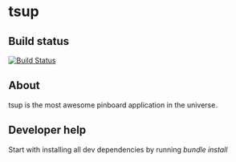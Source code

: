 # tsup

## Build status
[![Build Status](https://secure.travis-ci.org/tsup/tsup.png)](http://travis-ci.org/tsup/tsup)

## About

tsup is the most awesome pinboard application in the universe.

## Developer help

Start with installing all dev dependencies by running *bundle install*


